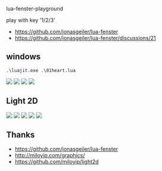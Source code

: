lua-fenster-playground

play with key '1/2/3'

- https://github.com/jonasgeiler/lua-fenster
- https://github.com/jonasgeiler/lua-fenster/discussions/21

## windows

```
.\luajit.exe .\01heart.lua
```

![](shows/01heart01.png)
![](shows/01heart02.png)
![](shows/01heart03.png)
![](shows/01heart04.gif)

## Light 2D
![](shows/02light01.png)
![](shows/02light02.png)
![](shows/02light03.png)
![](shows/02light04.png)
![](shows/02light05.png)

## Thanks

- https://github.com/jonasgeiler/lua-fenster
- http://miloyip.com/graphics/
- https://github.com/miloyip/light2d

